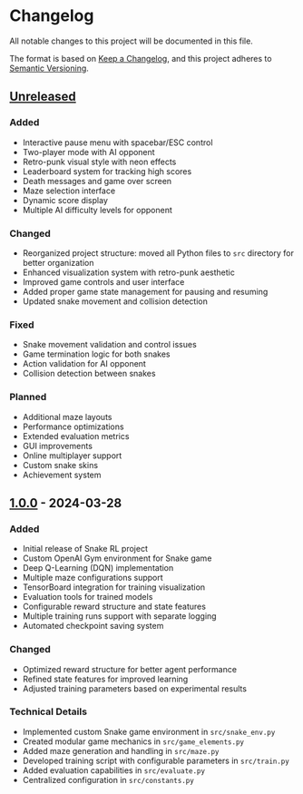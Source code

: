 # Changelog

All notable changes to this project will be documented in this file.

The format is based on [Keep a Changelog](https://keepachangelog.com/en/1.0.0/),
and this project adheres to [Semantic Versioning](https://semver.org/spec/v2.0.0.html).

## [Unreleased]
### Added
- Interactive pause menu with spacebar/ESC control
- Two-player mode with AI opponent
- Retro-punk visual style with neon effects
- Leaderboard system for tracking high scores
- Death messages and game over screen
- Maze selection interface
- Dynamic score display
- Multiple AI difficulty levels for opponent

### Changed
- Reorganized project structure: moved all Python files to `src` directory for better organization
- Enhanced visualization system with retro-punk aesthetic
- Improved game controls and user interface
- Added proper game state management for pausing and resuming
- Updated snake movement and collision detection

### Fixed
- Snake movement validation and control issues
- Game termination logic for both snakes
- Action validation for AI opponent
- Collision detection between snakes

### Planned
- Additional maze layouts
- Performance optimizations
- Extended evaluation metrics
- GUI improvements
- Online multiplayer support
- Custom snake skins
- Achievement system

## [1.0.0] - 2024-03-28

### Added
- Initial release of Snake RL project
- Custom OpenAI Gym environment for Snake game
- Deep Q-Learning (DQN) implementation
- Multiple maze configurations support
- TensorBoard integration for training visualization
- Evaluation tools for trained models
- Configurable reward structure and state features
- Multiple training runs support with separate logging
- Automated checkpoint saving system

### Changed
- Optimized reward structure for better agent performance
- Refined state features for improved learning
- Adjusted training parameters based on experimental results

### Technical Details
- Implemented custom Snake game environment in `src/snake_env.py`
- Created modular game mechanics in `src/game_elements.py`
- Added maze generation and handling in `src/maze.py`
- Developed training script with configurable parameters in `src/train.py`
- Added evaluation capabilities in `src/evaluate.py`
- Centralized configuration in `src/constants.py`

[1.0.0]: https://github.com/EricBlanvillain/snake_rl/releases/tag/v1.0.0
[Unreleased]: https://github.com/EricBlanvillain/snake_rl/compare/v1.0.0...HEAD
